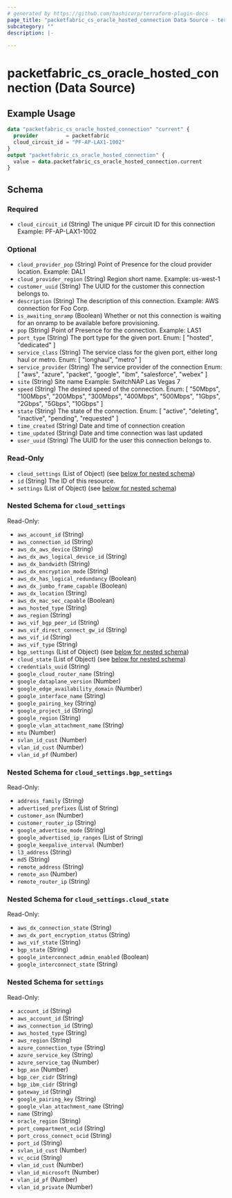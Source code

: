 ```yaml
---
# generated by https://github.com/hashicorp/terraform-plugin-docs
page_title: "packetfabric_cs_oracle_hosted_connection Data Source - terraform-provider-packetfabric"
subcategory: ""
description: |-
  
---
```


# packetfabric_cs_oracle_hosted_connection (Data Source)



## Example Usage

```terraform
data "packetfabric_cs_oracle_hosted_connection" "current" {
  provider         = packetfabric
  cloud_circuit_id = "PF-AP-LAX1-1002"
}
output "packetfabric_cs_oracle_hosted_connection" {
  value = data.packetfabric_cs_oracle_hosted_connection.current
}
```

<!-- schema generated by tfplugindocs -->
## Schema

### Required

- `cloud_circuit_id` (String) The unique PF circuit ID for this connection
		Example: PF-AP-LAX1-1002

### Optional

- `cloud_provider_pop` (String) Point of Presence for the cloud provider location.
		Example: DAL1
- `cloud_provider_region` (String) Region short name.
		Example: us-west-1
- `customer_uuid` (String) The UUID for the customer this connection belongs to.
- `description` (String) The description of this connection.
		Example: AWS connection for Foo Corp.
- `is_awaiting_onramp` (Boolean) Whether or not this connection is waiting for an onramp to be available before provisioning.
- `pop` (String) Point of Presence for the connection.
		Example: LAS1
- `port_type` (String) The port type for the given port.
		Enum: [ "hosted", "dedicated" ]
- `service_class` (String) The service class for the given port, either long haul or metro.
		Enum: [ "longhaul", "metro" ]
- `service_provider` (String) The service provider of the connection
		Enum: [ "aws", "azure", "packet", "google", "ibm", "salesforce", "webex" ]
- `site` (String) Site name
		Example: SwitchNAP Las Vegas 7
- `speed` (String) The desired speed of the connection.
		Enum: [ "50Mbps", "100Mbps", "200Mbps", "300Mbps", "400Mbps", "500Mbps", "1Gbps", "2Gbps", "5Gbps", "10Gbps" ]
- `state` (String) The state of the connection.
		Enum: [ "active", "deleting", "inactive", "pending", "requested" ]
- `time_created` (String) Date and time of connection creation
- `time_updated` (String) Date and time connection was last updated
- `user_uuid` (String) The UUID for the user this connection belongs to.

### Read-Only

- `cloud_settings` (List of Object) (see [below for nested schema](#nestedatt--cloud_settings))
- `id` (String) The ID of this resource.
- `settings` (List of Object) (see [below for nested schema](#nestedatt--settings))

<a id="nestedatt--cloud_settings"></a>
### Nested Schema for `cloud_settings`

Read-Only:

- `aws_account_id` (String)
- `aws_connection_id` (String)
- `aws_dx_aws_device` (String)
- `aws_dx_aws_logical_device_id` (String)
- `aws_dx_bandwidth` (String)
- `aws_dx_encryption_mode` (String)
- `aws_dx_has_logical_redundancy` (Boolean)
- `aws_dx_jumbo_frame_capable` (Boolean)
- `aws_dx_location` (String)
- `aws_dx_mac_sec_capable` (Boolean)
- `aws_hosted_type` (String)
- `aws_region` (String)
- `aws_vif_bgp_peer_id` (String)
- `aws_vif_direct_connect_gw_id` (String)
- `aws_vif_id` (String)
- `aws_vif_type` (String)
- `bgp_settings` (List of Object) (see [below for nested schema](#nestedobjatt--cloud_settings--bgp_settings))
- `cloud_state` (List of Object) (see [below for nested schema](#nestedobjatt--cloud_settings--cloud_state))
- `credentials_uuid` (String)
- `google_cloud_router_name` (String)
- `google_dataplane_version` (Number)
- `google_edge_availability_domain` (Number)
- `google_interface_name` (String)
- `google_pairing_key` (String)
- `google_project_id` (String)
- `google_region` (String)
- `google_vlan_attachment_name` (String)
- `mtu` (Number)
- `svlan_id_cust` (Number)
- `vlan_id_cust` (Number)
- `vlan_id_pf` (Number)

<a id="nestedobjatt--cloud_settings--bgp_settings"></a>
### Nested Schema for `cloud_settings.bgp_settings`

Read-Only:

- `address_family` (String)
- `advertised_prefixes` (List of String)
- `customer_asn` (Number)
- `customer_router_ip` (String)
- `google_advertise_mode` (String)
- `google_advertised_ip_ranges` (List of String)
- `google_keepalive_interval` (Number)
- `l3_address` (String)
- `md5` (String)
- `remote_address` (String)
- `remote_asn` (Number)
- `remote_router_ip` (String)


<a id="nestedobjatt--cloud_settings--cloud_state"></a>
### Nested Schema for `cloud_settings.cloud_state`

Read-Only:

- `aws_dx_connection_state` (String)
- `aws_dx_port_encryption_status` (String)
- `aws_vif_state` (String)
- `bgp_state` (String)
- `google_interconnect_admin_enabled` (Boolean)
- `google_interconnect_state` (String)



<a id="nestedatt--settings"></a>
### Nested Schema for `settings`

Read-Only:

- `account_id` (String)
- `aws_account_id` (String)
- `aws_connection_id` (String)
- `aws_hosted_type` (String)
- `aws_region` (String)
- `azure_connection_type` (String)
- `azure_service_key` (String)
- `azure_service_tag` (Number)
- `bgp_asn` (Number)
- `bgp_cer_cidr` (String)
- `bgp_ibm_cidr` (String)
- `gateway_id` (String)
- `google_pairing_key` (String)
- `google_vlan_attachment_name` (String)
- `name` (String)
- `oracle_region` (String)
- `port_compartment_ocid` (String)
- `port_cross_connect_ocid` (String)
- `port_id` (String)
- `svlan_id_cust` (Number)
- `vc_ocid` (String)
- `vlan_id_cust` (Number)
- `vlan_id_microsoft` (Number)
- `vlan_id_pf` (Number)
- `vlan_id_private` (Number)


